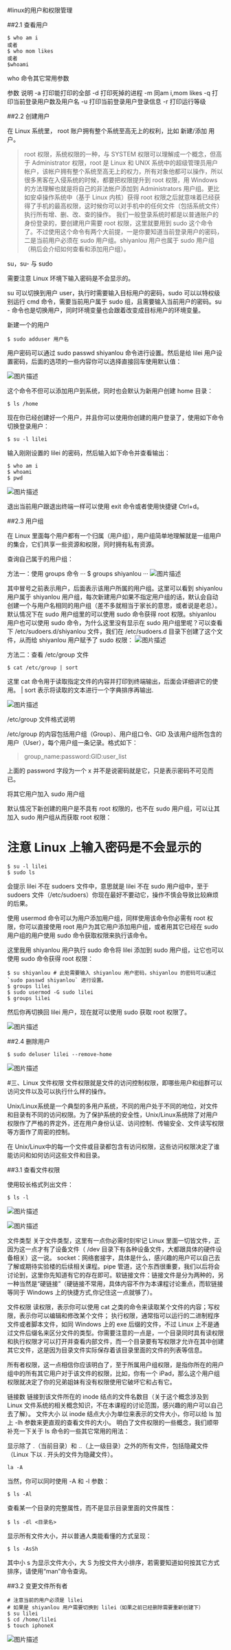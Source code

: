 #linux的用户和权限管理

##2.1 查看用户

```
$ who am i
或者
$ who mom likes
或者
$whoami
```
who 命令其它常用参数

参数	说明
-a	打印能打印的全部
-d	打印死掉的进程
-m	同am i,mom likes
-q	打印当前登录用户数及用户名
-u	打印当前登录用户登录信息
-r	打印运行等级

##2.2 创建用户

在 Linux 系统里， root 账户拥有整个系统至高无上的权利，比如 新建/添加 用户。

>root 权限，系统权限的一种，与 SYSTEM 权限可以理解成一个概念，但高于 Administrator 权限，root 是 Linux 和 UNIX 系统中的超级管理员用户帐户，该帐户拥有整个系统至高无上的权力，所有对象他都可以操作，所以很多黑客在入侵系统的时候，都要把权限提升到 root 权限，用 Windows 的方法理解也就是将自己的非法帐户添加到 Administrators 用户组。更比如安卓操作系统中（基于 Linux 内核）获得 root 权限之后就意味着已经获得了手机的最高权限，这时候你可以对手机中的任何文件（包括系统文件）执行所有增、删、改、查的操作。
我们一般登录系统时都是以普通账户的身份登录的，要创建用户需要 root 权限，这里就要用到 sudo 这个命令了。不过使用这个命令有两个大前提，一是你要知道当前登录用户的密码，二是当前用户必须在 sudo 用户组。shiyanlou 用户也属于 sudo 用户组（稍后会介绍如何查看和添加用户组）。

su，su- 与 sudo

需要注意 Linux 环境下输入密码是不会显示的。

su <user> 可以切换到用户 user，执行时需要输入目标用户的密码，sudo <cmd> 可以以特权级别运行 cmd 命令，需要当前用户属于 sudo 组，且需要输入当前用户的密码。su - <user> 命令也是切换用户，同时环境变量也会跟着改变成目标用户的环境变量。

新建一个的用户
```
$ sudo adduser 用户名
```
用户密码可以通过 sudo passwd shiyanlou 命令进行设置。然后是给 lilei 用户设置密码，后面的选项的一些内容你可以选择直接回车使用默认值：

![图片描述](https://dn-simplecloud.shiyanlou.com/courses/uid1080089-20190522-1558519074595)

这个命令不但可以添加用户到系统，同时也会默认为新用户创建 home 目录：
```
$ ls /home
```
现在你已经创建好一个用户，并且你可以使用你创建的用户登录了，使用如下命令切换登录用户：
```
$ su -l lilei
```
输入刚刚设置的 lilei 的密码，然后输入如下命令并查看输出：
```
$ who am i
$ whoami
$ pwd
```
![图片描述](https://dn-simplecloud.shiyanlou.com/courses/uid1080089-20190522-1558519218019)

退出当前用户跟退出终端一样可以使用 exit 命令或者使用快捷键 Ctrl+d。

##2.3 用户组

在 Linux 里面每个用户都有一个归属（用户组），用户组简单地理解就是一组用户的集合，它们共享一些资源和权限，同时拥有私有资源。

查询自己属于的用户组：

方法一：使用 groups 命令
···
$ groups shiyanlou
···
![图片描述](https://dn-simplecloud.shiyanlou.com/courses/uid1080089-20190522-1558522206402)

其中冒号之前表示用户，后面表示该用户所属的用户组。这里可以看到 shiyanlou 用户属于 shiyanlou 用户组，每次新建用户如果不指定用户组的话，默认会自动创建一个与用户名相同的用户组（差不多就相当于家长的意思，或者说是老总）。默认情况下在 sudo 用户组里的可以使用 sudo 命令获得 root 权限。shiyanlou 用户也可以使用 sudo 命令，为什么这里没有显示在 sudo 用户组里呢？可以查看下 /etc/sudoers.d/shiyanlou 文件，我们在 /etc/sudoers.d 目录下创建了这个文件，从而给 shiyanlou 用户赋予了 sudo 权限：
![图片描述](https://dn-simplecloud.shiyanlou.com/courses/uid1080089-20190522-1558522456033)

方法二：查看 /etc/group 文件
```
$ cat /etc/group | sort
```
这里 cat 命令用于读取指定文件的内容并打印到终端输出，后面会详细讲它的使用。 | sort 表示将读取的文本进行一个字典排序再输出.

![图片描述](https://dn-simplecloud.shiyanlou.com/courses/uid1080089-20190522-1558522559977)

/etc/group 文件格式说明

/etc/group 的内容包括用户组（Group）、用户组口令、GID 及该用户组所包含的用户（User），每个用户组一条记录。格式如下：

>group_name:password:GID:user_list

上面的 password 字段为一个 x 并不是说密码就是它，只是表示密码不可见而已。

将其它用户加入 sudo 用户组

默认情况下新创建的用户是不具有 root 权限的，也不在 sudo 用户组，可以让其加入 sudo 用户组从而获取 root 权限：

# 注意 Linux 上输入密码是不会显示的
```
$ su -l lilei
$ sudo ls
```
会提示 lilei 不在 sudoers 文件中，意思就是 lilei 不在 sudo 用户组中，至于 sudoers 文件（/etc/sudoers）你现在最好不要动它，操作不慎会导致比较麻烦的后果。

使用 usermod 命令可以为用户添加用户组，同样使用该命令你必需有 root 权限，你可以直接使用 root 用户为其它用户添加用户组，或者用其它已经在 sudo 用户组的用户使用 sudo 命令获取权限来执行该命令。

这里我用 shiyanlou 用户执行 sudo 命令将 lilei 添加到 sudo 用户组，让它也可以使用 sudo 命令获得 root 权限：
```
$ su shiyanlou # 此处需要输入 shiyanlou 用户密码，shiyanlou 的密码可以通过 `sudo passwd shiyanlou` 进行设置。
$ groups lilei
$ sudo usermod -G sudo lilei
$ groups lilei
```
然后你再切换回 lilei 用户，现在就可以使用 sudo 获取 root 权限了。

![图片描述](https://dn-simplecloud.shiyanlou.com/courses/uid1080089-20190523-1558613596392)


##2.4 删除用户
```
$ sudo deluser lilei --remove-home
```

![图片描述](https://dn-simplecloud.shiyanlou.com/courses/uid1080089-20190523-1558613702726)

#三、Linux 文件权限
文件权限就是文件的访问控制权限，即哪些用户和组群可以访问文件以及可以执行什么样的操作。

Unix/Linux系统是一个典型的多用户系统，不同的用户处于不同的地位，对文件和目录有不同的访问权限。为了保护系统的安全性，Unix/Linux系统除了对用户权限作了严格的界定外，还在用户身份认证、访问控制、传输安全、文件读写权限等方面作了周密的控制。

在 Unix/Linux中的每一个文件或目录都包含有访问权限，这些访问权限决定了谁能访问和如何访问这些文件和目录。

##3.1 查看文件权限

使用较长格式列出文件：
```
$ ls -l
```
![图片描述](https://dn-simplecloud.shiyanlou.com/courses/uid1080089-20190523-1558613949316)

![图片描述](https://dn-simplecloud.shiyanlou.com/courses/uid1080089-20190523-1558613972146)

文件类型
关于文件类型，这里有一点你必需时刻牢记 Linux 里面一切皆文件，正因为这一点才有了设备文件（ /dev 目录下有各种设备文件，大都跟具体的硬件设备相关）这一说。 socket：网络套接字，具体是什么，感兴趣的用户可以自己去了解或期待实验楼的后续相关课程。pipe 管道，这个东西很重要，我们以后将会讨论到，这里你先知道有它的存在即可。软链接文件：链接文件是分为两种的，另一种当然是“硬链接”（硬链接不常用，具体内容不作为本课程讨论重点，而软链接等同于 Windows 上的快捷方式,你记住这一点就够了）。

文件权限
读权限，表示你可以使用 cat <file name> 之类的命令来读取某个文件的内容；写权限，表示你可以编辑和修改某个文件； 执行权限，通常指可以运行的二进制程序文件或者脚本文件，如同 Windows 上的 exe 后缀的文件，不过 Linux 上不是通过文件后缀名来区分文件的类型。你需要注意的一点是，一个目录同时具有读权限和执行权限才可以打开并查看内部文件，而一个目录要有写权限才允许在其中创建其它文件，这是因为目录文件实际保存着该目录里面的文件的列表等信息。

所有者权限，这一点相信你应该明白了，至于所属用户组权限，是指你所在的用户组中的所有其它用户对于该文件的权限，比如，你有一个 iPad，那么这个用户组权限就决定了你的兄弟姐妹有没有权限使用它破坏它和占有它。

链接数
链接到该文件所在的 inode 结点的文件名数目（关于这个概念涉及到 Linux 文件系统的相关概念知识，不在本课程的讨论范围，感兴趣的用户可以自己去了解）。
文件大小
以 inode 结点大小为单位来表示的文件大小，你可以给 ls 加上 -lh 参数来更直观的查看文件的大小。
明白了文件权限的一些概念，我们顺带补充一下关于 ls 命令的一些其它常用的用法：

显示除了 .（当前目录）和 ..（上一级目录）之外的所有文件，包括隐藏文件（Linux 下以 . 开头的文件为隐藏文件）。

```
la -A
```
当然，你可以同时使用 -A 和 -l 参数：
```
$ ls -Al
```
查看某一个目录的完整属性，而不是显示目录里面的文件属性：
```
$ ls -dl <目录名>
```
显示所有文件大小，并以普通人类能看懂的方式呈现：
```
$ ls -AsSh
```
其中小 s 为显示文件大小，大 S 为按文件大小排序，若需要知道如何按其它方式排序，请使用“man”命令查询。


##3.2 变更文件所有者
```
# 注意当前的用户必须是 lilei
# 如果是 shiyanlou 用户需要切换到 lilei（如果之前已经删除需要重新创建下）
$ su lilei
$ cd /home/lilei
$ touch iphoneX
```
![图片描述](https://dn-simplecloud.shiyanlou.com/courses/uid1080089-20190523-1558617015179)

